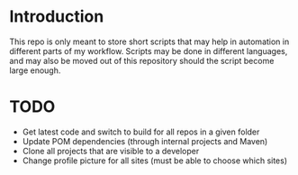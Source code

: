 # Introduction

This repo is only meant to store short scripts that may help in automation in different parts of my workflow. Scripts may be done in different languages, and may also be moved out of this repository should the script become large enough.

# TODO

* Get latest code and switch to build for all repos in a given folder
* Update POM dependencies (through internal projects and Maven)
* Clone all projects that are visible to a developer
* Change profile picture for all sites (must be able to choose which sites)